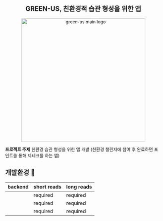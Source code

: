 <h2 align="center">GREEN-US, 친환경적 습관 형성을 위한 앱</h2>

<p align="center">
  <img src="https://github.com/github.com/green-us-2024/green-us/backend/src/main/resources/static/images/login-image.jpg" alt="green-us main logo" width="400px" height="400px"/>
</p>


**프로젝트 주제** 친환경 습관 형성을 위한 앱 개발 (친환경 챌린지에 참여 후 완료하면 포인트를 통해 제테크를 하는 앱)

## 개발환경 :pushpin:

|  backend                                            | short reads   | long reads   |
| :-------------------------------------------------- | :------------ | :----------- |
|  | required      | required     |
|  | required      | required     |
|  | required      | required     |
